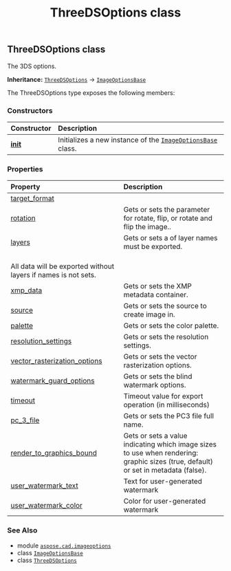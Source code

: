 ﻿---
title: ThreeDSOptions class
second_title: Aspose.CAD for Python via .NET API References
description: 
type: docs
weight: 380
url: /python-net/aspose.cad.imageoptions/threedsoptions/
is_root: false
---

## ThreeDSOptions class

The 3DS options.



**Inheritance:** [`ThreeDSOptions`](/cad/python-net/aspose.cad.imageoptions/threedsoptions) → 
[`ImageOptionsBase`](/cad/python-net/aspose.cad.imageoptions/imageoptionsbase)



The ThreeDSOptions type exposes the following members:

### Constructors
| Constructor | Description |
| :- | :- |
| [__init__](/cad/python-net/aspose.cad.imageoptions/threedsoptions/__init__/#) | Initializes a new instance of the [`ImageOptionsBase`](/cad/python-net/aspose.cad.imageoptions/imageoptionsbase) class. |


### Properties
| Property | Description |
| :- | :- |
| [target_format](/cad/python-net/aspose.cad.imageoptions/threedsoptions/target_format) |  |
| [rotation](/cad/python-net/aspose.cad.imageoptions/threedsoptions/rotation) | Gets or sets the parameter for rotate, flip, or rotate and flip the image.. |
| [layers](/cad/python-net/aspose.cad.imageoptions/threedsoptions/layers) | Gets or sets a of layer names must be exported.<br/>All data will be exported without layers if names is not sets. |
| [xmp_data](/cad/python-net/aspose.cad.imageoptions/threedsoptions/xmp_data) | Gets or sets the XMP metadata container. |
| [source](/cad/python-net/aspose.cad.imageoptions/threedsoptions/source) | Gets or sets the source to create image in. |
| [palette](/cad/python-net/aspose.cad.imageoptions/threedsoptions/palette) | Gets or sets the color palette. |
| [resolution_settings](/cad/python-net/aspose.cad.imageoptions/threedsoptions/resolution_settings) | Gets or sets the resolution settings. |
| [vector_rasterization_options](/cad/python-net/aspose.cad.imageoptions/threedsoptions/vector_rasterization_options) | Gets or sets the vector rasterization options. |
| [watermark_guard_options](/cad/python-net/aspose.cad.imageoptions/threedsoptions/watermark_guard_options) | Gets or sets the blind watermark options. |
| [timeout](/cad/python-net/aspose.cad.imageoptions/threedsoptions/timeout) | Timeout value for export operation (in milliseconds) |
| [pc_3_file](/cad/python-net/aspose.cad.imageoptions/threedsoptions/pc_3_file) | Gets or sets the PC3 file full name. |
| [render_to_graphics_bound](/cad/python-net/aspose.cad.imageoptions/threedsoptions/render_to_graphics_bound) | Gets or sets a value indicating which image sizes to use when rendering: graphic sizes (true, default) or set in metadata (false). |
| [user_watermark_text](/cad/python-net/aspose.cad.imageoptions/threedsoptions/user_watermark_text) | Text for user-generated watermark |
| [user_watermark_color](/cad/python-net/aspose.cad.imageoptions/threedsoptions/user_watermark_color) | Color for user-generated watermark |



### See Also
* module [`aspose.cad.imageoptions`](..)
* class [`ImageOptionsBase`](/cad/python-net/aspose.cad.imageoptions/imageoptionsbase)
* class [`ThreeDSOptions`](/cad/python-net/aspose.cad.imageoptions/threedsoptions)
